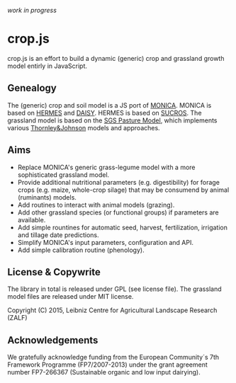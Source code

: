 _work in progress_

crop.js
=======

crop.js is an effort to build a dynamic (generic) crop and grassland growth model entirly in JavaScript.

## Genealogy
The (generic) crop and soil model is a JS port of [MONICA](http://monica.agrosystem-models.com/). MONICA is based on [HERMES](http://www.zalf.de/en/forschung/institute/lsa/forschung/oekomod/hermes/Pages/default.aspx) and [DAISY](https://code.google.com/p/daisy-model/). HERMES is based on [SUCROS](http://models.pps.wur.nl/node/3). The grassland model is based on the [SGS Pasture Model](http://imj.com.au/sgs/), which implements various [Thornley&Johnson](http://scholar.google.de/scholar?q=Thornley+Johnson+grass) models and approaches.

## Aims
- Replace MONICA's generic grass-legume model with a more sophisticated grassland model.
- Provide additional nutritional parameters (e.g. digestibility) for forage crops (e.g. maize, whole-crop silage) that may be consumend by animal (ruminants) models.
- Add routines to interact with animal models (grazing).
- Add other grassland species (or functional groups) if parameters are available.
- Add simple rountines for automatic seed, harvest, fertilization, irrigation and tillage date predictions.
- Simplify MONICA's input parameters, configuration and API.
- Add simple calibration routine (phenology).

## License & Copywrite
The library in total is released under GPL (see license file). The grassland model files are released under MIT license.

Copyright (C) 2015, Leibniz Centre for Agricultural Landscape Research (ZALF)

## Acknowledgements

We gratefully acknowledge funding from the European Community´s 7th Framework Programme (FP7/2007-2013) under the grant 
agreement number FP7-266367 (Sustainable organic and low input dairying).
